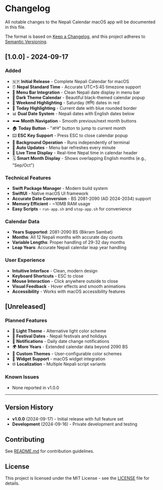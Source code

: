# Changelog

All notable changes to the Nepali Calendar macOS app will be documented in this file.

The format is based on [Keep a Changelog](https://keepachangelog.com/en/1.0.0/),
and this project adheres to [Semantic Versioning](https://semver.org/spec/v2.0.0.html).

## [1.0.0] - 2024-09-17

### Added
- 🇳🇵 **Initial Release** - Complete Nepali Calendar for macOS
- ⏰ **Nepal Standard Time** - Accurate UTC+5:45 timezone support
- 📅 **Menu Bar Integration** - Clean Nepali date display in menu bar
- 🎨 **Dark Theme Calendar** - Beautiful black-themed calendar popup
- 🔴 **Weekend Highlighting** - Saturday (शनि) dates in red
- 🎯 **Today Highlighting** - Current date with blue rounded border
- 📊 **Dual Date System** - Nepali dates with English dates below
- ⬅️➡️ **Month Navigation** - Smooth previous/next month buttons
- 🏠 **Today Button** - "आज" button to jump to current month
- ⌨️ **ESC Key Support** - Press ESC to close calendar popup
- 🚀 **Background Operation** - Runs independently of terminal
- 🔄 **Auto Updates** - Menu bar refreshes every minute
- 📱 **Live Time Display** - Real-time Nepal time in calendar header
- 🗓️ **Smart Month Display** - Shows overlapping English months (e.g., "Sep/Oct")

### Technical Features
- **Swift Package Manager** - Modern build system
- **SwiftUI** - Native macOS UI framework
- **Accurate Date Conversion** - BS 2081-2090 (AD 2024-2034) support
- **Memory Efficient** - ~10MB RAM usage
- **Easy Scripts** - `run-app.sh` and `stop-app.sh` for convenience

### Calendar Data
- **Years Supported**: 2081-2090 BS (Bikram Sambat)
- **Months**: All 12 Nepali months with accurate day counts
- **Variable Lengths**: Proper handling of 29-32 day months
- **Leap Years**: Accurate Nepali calendar leap year handling

### User Experience
- **Intuitive Interface** - Clean, modern design
- **Keyboard Shortcuts** - ESC to close
- **Mouse Interaction** - Click anywhere outside to close
- **Visual Feedback** - Hover effects and smooth animations
- **Accessibility** - Works with macOS accessibility features

## [Unreleased]

### Planned Features
- 🌅 **Light Theme** - Alternative light color scheme
- 🎉 **Festival Dates** - Nepali festivals and holidays
- 🔔 **Notifications** - Daily date change notifications
- 🌍 **More Years** - Extended calendar data beyond 2090 BS
- 🎨 **Custom Themes** - User-configurable color schemes
- 📱 **Widget Support** - macOS widget integration
- 🌐 **Localization** - Multiple Nepali script variants

### Known Issues
- None reported in v1.0.0

---

## Version History

- **v1.0.0** (2024-09-17) - Initial release with full feature set
- **Development** (2024-09-16) - Private development and testing

## Contributing

See [README.md](README.md#contributing) for contribution guidelines.

## License

This project is licensed under the MIT License - see the [LICENSE](LICENSE) file for details.

